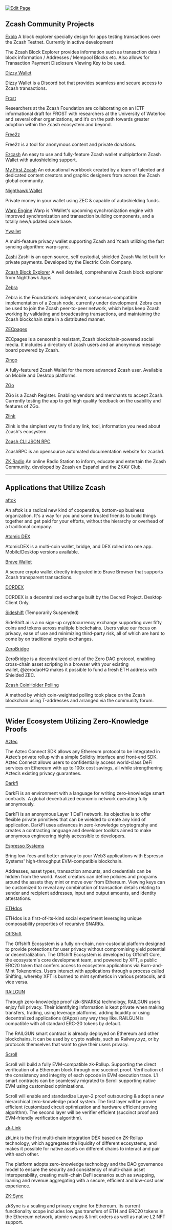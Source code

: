<a href="https://github.com/Zechub/zechub/edit/main/site/Zcash_Community/Community_Projects.md" target="_blank">
  <img src="https://img.shields.io/badge/Edit-blue" alt="Edit Page"/>
</a>

## Zcash Community Projects
[Exblo](https://testnet.exblo.app/#/)
A block explorer specially design for apps testing transactions over the Zcash Testnet. Currently in active development

The Zcash Block Explorer provides information such as transaction data / block information / Addresses / Mempool Blocks etc. Also allows for Transaction Payment Disclosure Viewing Key to be used.

[Dizzy Wallet](https://forum.zcashcommunity.com/t/dizzy-wallet-a-dedicated-zcash-wallet-for-discord/43988)

Dizzy Wallet is a Discord bot that provides seamless and secure access to Zcash transactions. 

[Frost](https://eprint.iacr.org/2020/852)

Researchers at the Zcash Foundation are collaborating on an IETF informational draft for FROST with researchers at the University of Waterloo and several other organizations, and it’s on the path towards greater adoption within the Zcash ecosystem and beyond.

[Free2z](https://free2z.cash)

Free2z is a tool for anonymous content and private donations.

[Ezcash](https://blog.nerdbank.net/ezcash-app)
An easy to use and fully-feature Zcash wallet multiplatform Zcash Wallet with autoshielding support.

[My First Zcash](https://github.com/massadoptionorg/My-First-Zcash)
An educational workbook created by a team of talented and dedicated content creators and graphic designers from across the Zcash global community.

[Nighthawk Wallet](https://nighthawkwallet.com/)

Private money in your wallet using ZEC & capable of autoshielding funds.  

[Warp Engine](https://forum.zcashcommunity.com/t/warp-the-next-engine-for-ywallet/48722)
Warp is YWallet's upcoming synchronization engine with improved synchronization and transaction building components, and a totally new/updated code base.

[Ywallet](https://ywallet.app/)

A multi-feature privacy wallet supporting Zcash and Ycash utilizing the fast syncing algorithm: warp-sync.

[Zashi](https://electriccoin.co/zashi/)
Zashi is an open source, self custodial, shielded Zcash Wallet built for private payments. Developed by the Electric Coin Company.

[Zcash Block Explorer](https://mainnet.zcashexplorer.app/)
A well detailed, comprehensive Zcash block explorer from Nighthawk Apps.

[Zebra](https://zfnd.org/zebra/)

Zebra is the Foundation’s independent, consensus-compatible implementation of a Zcash node, currently under development. Zebra can be used to join the Zcash peer-to-peer network, which helps keep Zcash working by validating and broadcasting transactions, and maintaining the Zcash blockchain state in a distributed manner.

[ZECpages](https://www.zecpages.com/z/all)

ZECpages is a censorship resistant, Zcash blockchain-powered social media. It includes a directory of zcash users and an anonymous message board powered by Zcash.

[Zingo](https://www.zingolabs.org/)

A fully-featured Zcash Wallet for the more advanced Zcash user. Available on Mobile and Desktop platforms.

[ZGo](https://zgo.cash)

ZGo is a Zcash Register. Enabling vendors and merchants to accept Zcash. Currently testing the app to get high quality feedback on the usability and features of ZGo.

[Zlink](https://zlink.click)

Zlink is the simplest way to find any link, tool, information you need about Zcash's ecosystem.

[Zcash CLI JSON RPC](https://zcash-rpc.vercel.app/)

ZcashRPC is an opensource automated documentation website for zcashd.

[ZK Radio](https://zcashesp.com/zk-radio/)
An online Radio Station to inform, educate and entertain the Zcash Community, developed by Zcash en Español and the ZKAV Club.
___
## Applications that Utilize Zcash

[aftok](https://aftok.com)

An aftok is a radical new kind of cooperative, bottom-up business organization. It's a way for you and some trusted friends to build things together and get paid for your efforts, without the hierarchy or overhead of a traditional company.

[Atomic DEX](https://atomicdex.io/en/)

AtomicDEX is a multi-coin wallet, bridge, and DEX rolled into one app. Mobile/Desktop versions available.

[Brave Wallet](https://brave.com/es/wallet/)

A secure crypto wallet directly integrated into Brave Browser that supports Zcash transparent transactions.

[DCRDEX](https://dex.decred.org)

DCRDEX is a decentralized exchange built by the Decred Project. Desktop Client Only.

[Sideshift](https://sideshift.ai) (Temporarily Suspended)

SideShift.ai is a no sign-up cryptocurrency exchange supporting over fifty coins and tokens across multiple blockchains. Users value our focus on privacy, ease of use and minimizing third-party risk, all of which are hard to come by on traditional crypto exchanges.

[ZeroBridge](https://bridge.zerodao.com/#/transfer/ETH)

ZeroBridge is a decentralized client of the Zero DAO protocol, enabling cross-chain asset scripting in a browser with your existing wallet, @zerodaoHQ makes it possible to fund a fresh ETH address with Shielded ZEC.

[Zcash CoinHolder Polling](https://forum.zcashcommunity.com/t/coin-holder-polling-instructions/40170)

A method by which coin-weighted polling took place on the Zcash blockchain using T-addresses and arranged via the community forum.


___
## Wider Ecosystem Utilizing Zero-Knowledge Proofs


[Aztec](https://aztec.network/index.html)

The Aztec Connect SDK allows any Ethereum protocol to be integrated in Aztec’s private rollup with a simple Solidity interface and front-end SDK. Aztec Connect allows users to confidentially access world-class DeFi services on Ethereum with up to 100x cost savings, all while strengthening Aztec’s existing privacy guarantees.

[Darkfi](https://dark.fi)

DarkFi is an environment with a language for writing zero-knowledge smart contracts. A global decentralized economic network operating fully anonymously.

DarkFi is an anonymous Layer 1 DeFi network. Its objective is to offer flexible private primitives that can be wielded to create any kind of application. DarkFi uses advances in zero-knowledge cryptography and creates a contracting language and developer toolkits aimed to make anonymous engineering highly accessible to developers.

[Espresso Systems](https://www.espressosys.com)

Bring low-fees and better privacy to your Web3 applications with Espresso Systems' high-throughput EVM-compatible blockchain.

Addresses, asset types, transaction amounts, and credentials can be hidden from the world. Asset creators can define policies and programs around the assets they mint or move over from Ethereum. Viewing keys can be customized to reveal any combination of transaction details relating to sender and recipient addresses, input and output amounts, and identity attestations.


[ETHdos](https://ethdos.xyz)

ETHdos is a first-of-its-kind social experiment leveraging unique composability properties of recursive SNARKs.


[OffShift](https://offshift.io/#top)

The Offshift Ecosystem is a fully on-chain, non-custodial platform designed to provide protections for user privacy without compromising yield potential or decentralization. The Offshift Ecosystem is developed by Offshift Core, the ecosystem's core development team, and powered by XFT, a public ERC20 token that confers access to ecosystem applications via Burn-and-Mint Tokenomics. Users interact with applications through a process called Shifting, whereby XFT is burned to mint synthetics in various protocols, and vice versa.

[RAILGUN](https://railgun.org/#/)

Through zero-knowledge proof (zk-SNARKs) technology, RAILGUN users enjoy full privacy. Their identifying information is kept private when making transfers, trading, using leverage platforms, adding liquidity or using decentralized applications (dApps) any way they like. RAILGUN is compatible with all standard ERC-20 tokens by default.

The RAILGUN smart contract is already deployed on Ethereum and other blockchains. It can be used by crypto wallets, such as Railway.xyz, or by protocols themselves that want to give their users privacy.

[Scroll](https://scroll.io)

Scroll will build a fully EVM-compatible zk-Rollup. Supporting the direct verification of a Ethereum block through one succinct proof. Verification of the consistency and integrity of each opcode in EVM execution trace. L1 smart contracts can be seamlessly migrated to Scroll supporting native EVM using customized optimizations.

Scroll will enable and standardize Layer-2 proof outsourcing & adopt a new hierarchical zero-knowledge proof system. The first layer will be prover efficient (customized circuit optimization and hardware efficient proving algorithm). The second layer will be verifier efficient (succinct proof and EVM-friendly verification algorithm).

[zk-Link](https://www.zk.link)

zkLink is the first multi-chain integration DEX based on ZK-Rollup technology, which aggregates the liquidity of different ecosystems, and makes it possible for native assets on different chains to interact and pair with each other.

The platform adopts zero-knowledge technology and the DAO governance model to ensure the security and consistency of multi-chain asset interoperability, creating multi-chain DeFi scenarios such as swapping, loaning and revenue aggregating with a secure, efficient and low-cost user experience.

[ZK-Sync](https://zksync.io)

zkSync is a scaling and privacy engine for Ethereum. Its current functionality scope includes low gas transfers of ETH and ERC20 tokens in the Ethereum network, atomic swaps & limit orders as well as native L2 NFT support.
